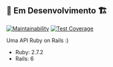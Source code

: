 ## 🚧 Em Desenvolvimento 🏗️ 

[![Maintainability](https://api.codeclimate.com/v1/badges/00ec51f33a8d9712493d/maintainability)](https://codeclimate.com/github/leticiaoliveira5/goals-api/maintainability)
[![Test Coverage](https://api.codeclimate.com/v1/badges/00ec51f33a8d9712493d/test_coverage)](https://codeclimate.com/github/leticiaoliveira5/goals-api/test_coverage)

Uma API Ruby on Rails :)

- Ruby: 2.7.2
- Rails: 6
